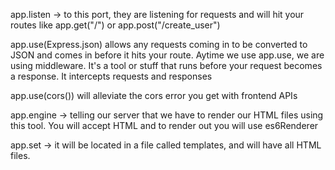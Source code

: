 app.listen -> to this port, they are listening for requests and will hit your routes like app.get("/") or app.post("/create_user")

app.use(Express.json) allows any requests coming in to be converted to JSON and comes in before it hits your route. Aytime we use app.use, we are using middleware. It's a tool or stuff that runs before your request becomes a response. It intercepts requests and responses

app.use(cors()) will alleviate the cors error you get with frontend APIs

app.engine -> telling our server that we have to render our HTML files using this tool. You will accept HTML and to render out you will use es6Renderer

app.set -> it will be located in a file called templates, and will have all HTML files.
